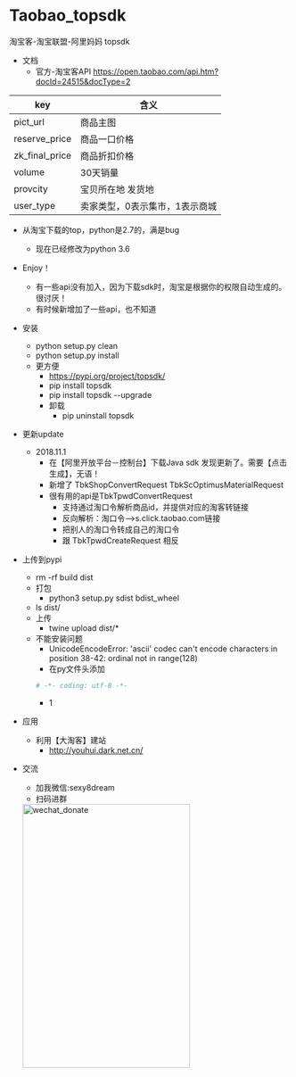 # Taobao_topsdk
淘宝客-淘宝联盟-阿里妈妈 topsdk

- 文档
    - 官方-淘宝客API https://open.taobao.com/api.htm?docId=24515&docType=2

| key | 含义 |
| ------ | ------ |
| pict_url | 商品主图 |
| reserve_price | 商品一口价格 |
| zk_final_price | 商品折扣价格 |
| volume | 30天销量 |
| provcity | 宝贝所在地  发货地 |
| user_type | 卖家类型，0表示集市，1表示商城 |


- 从淘宝下载的top，python是2.7的，满是bug
    - 现在已经修改为python 3.6
- Enjoy！
    - 有一些api没有加入，因为下载sdk时，淘宝是根据你的权限自动生成的。很讨厌！
    - 有时候新增加了一些api，也不知道
- 安装
    - python setup.py clean 
    - python setup.py install 
    - 更方便
        - https://pypi.org/project/topsdk/
        - pip install topsdk
        - pip install topsdk --upgrade
        - 卸载 
            - pip uninstall topsdk
    
- 更新update
    - 2018.11.1
        - 在【阿里开放平台－控制台】下载Java sdk 发现更新了。需要【点击生成】，无语！
        - 新增了 TbkShopConvertRequest TbkScOptimusMaterialRequest
        - 很有用的api是TbkTpwdConvertRequest
            - 支持通过淘口令解析商品id，并提供对应的淘客转链接
            - 反向解析：淘口令-->s.click.taobao.com链接
            - 把别人的淘口令转成自己的淘口令
            -  跟 TbkTpwdCreateRequest 相反
            
- 上传到pypi
    - rm -rf build dist
    - 打包
        - python3 setup.py sdist bdist_wheel
    - ls dist/
    - 上传
        - twine upload dist/*
    - 不能安装问题
        - UnicodeEncodeError: 'ascii' codec can't encode characters in position 38-42: ordinal not in range(128)
        - 在py文件头添加
        ```python
        # -*- coding: utf-8 -*-
        ```
        - 1

- 应用
    - 利用【大淘客】建站
        - http://youhui.dark.net.cn/

- 交流
    - 加我微信:sexy8dream
    - 扫码进群
    <img src="http://images7n.dark.net.cn/cps-union-tb-jd-pdd6.jpg" width = "300" height = "473" alt="wechat_donate"  />